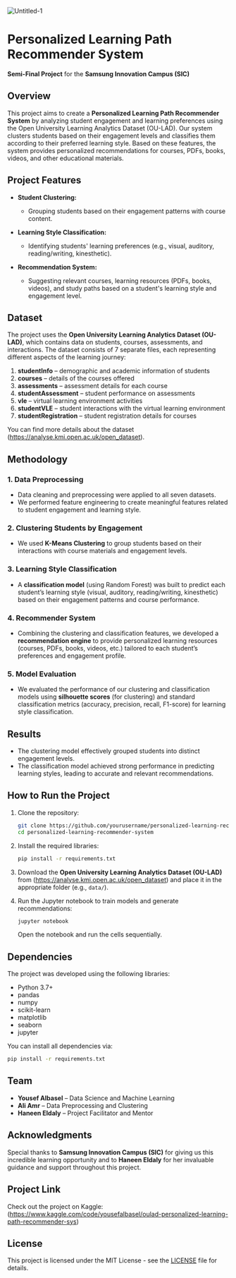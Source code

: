 ![Untitled-1](https://github.com/user-attachments/assets/e705eaae-8fa2-404b-bcf8-7e03b98ac5a6)


# Personalized Learning Path Recommender System

**Semi-Final Project** for the **Samsung Innovation Campus (SIC)**

## Overview

This project aims to create a **Personalized Learning Path Recommender System** by analyzing student engagement and learning preferences using the Open University Learning Analytics Dataset (OU-LAD). Our system clusters students based on their engagement levels and classifies them according to their preferred learning style. Based on these features, the system provides personalized recommendations for courses, PDFs, books, videos, and other educational materials.

## Project Features

- **Student Clustering:** 
  - Grouping students based on their engagement patterns with course content.
  
- **Learning Style Classification:** 
  - Identifying students' learning preferences (e.g., visual, auditory, reading/writing, kinesthetic).
  
- **Recommendation System:** 
  - Suggesting relevant courses, learning resources (PDFs, books, videos), and study paths based on a student's learning style and engagement level.
  
## Dataset

The project uses the **Open University Learning Analytics Dataset (OU-LAD)**, which contains data on students, courses, assessments, and interactions. The dataset consists of 7 separate files, each representing different aspects of the learning journey:
1. **studentInfo** – demographic and academic information of students
2. **courses** – details of the courses offered
3. **assessments** – assessment details for each course
4. **studentAssessment** – student performance on assessments
5. **vle** – virtual learning environment activities
6. **studentVLE** – student interactions with the virtual learning environment
7. **studentRegistration** – student registration details for courses

You can find more details about the dataset (https://analyse.kmi.open.ac.uk/open_dataset).

## Methodology

### 1. Data Preprocessing
- Data cleaning and preprocessing were applied to all seven datasets.
- We performed feature engineering to create meaningful features related to student engagement and learning style.

### 2. Clustering Students by Engagement
- We used **K-Means Clustering** to group students based on their interactions with course materials and engagement levels.

### 3. Learning Style Classification
- A **classification model** (using Random Forest) was built to predict each student’s learning style (visual, auditory, reading/writing, kinesthetic) based on their engagement patterns and course performance.

### 4. Recommender System
- Combining the clustering and classification features, we developed a **recommendation engine** to provide personalized learning resources (courses, PDFs, books, videos, etc.) tailored to each student’s preferences and engagement profile.

### 5. Model Evaluation
- We evaluated the performance of our clustering and classification models using **silhouette scores** (for clustering) and standard classification metrics (accuracy, precision, recall, F1-score) for learning style classification.

## Results

- The clustering model effectively grouped students into distinct engagement levels.
- The classification model achieved strong performance in predicting learning styles, leading to accurate and relevant recommendations.

## How to Run the Project

1. Clone the repository:
   ```bash
   git clone https://github.com/yourusername/personalized-learning-recommender-system.git
   cd personalized-learning-recommender-system
   ```

2. Install the required libraries:
   ```bash
   pip install -r requirements.txt
   ```

3. Download the **Open University Learning Analytics Dataset (OU-LAD)** from (https://analyse.kmi.open.ac.uk/open_dataset) and place it in the appropriate folder (e.g., `data/`).

4. Run the Jupyter notebook to train models and generate recommendations:
   ```bash
   jupyter notebook
   ```
   Open the notebook and run the cells sequentially.

## Dependencies

The project was developed using the following libraries:
- Python 3.7+
- pandas
- numpy
- scikit-learn
- matplotlib
- seaborn
- jupyter

You can install all dependencies via:
```bash
pip install -r requirements.txt
```

## Team

- **Yousef Albasel** – Data Science and Machine Learning
- **Ali Amr** – Data Preprocessing and Clustering
- **Haneen Eldaly** – Project Facilitator and Mentor

## Acknowledgments

Special thanks to **Samsung Innovation Campus (SIC)** for giving us this incredible learning opportunity and to **Haneen Eldaly** for her invaluable guidance and support throughout this project.

## Project Link

Check out the project on Kaggle: (https://www.kaggle.com/code/yousefalbasel/oulad-personalized-learning-path-recommender-sys)

## License

This project is licensed under the MIT License - see the [LICENSE](LICENSE) file for details.
